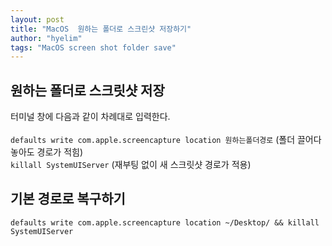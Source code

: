 ```yaml
---
layout: post
title: "MacOS  원하는 폴더로 스크린샷 저장하기"
author: "hyelim"
tags: "MacOS screen shot folder save" 
---
```


## 원하는 폴더로 스크릿샷 저장
터미널 창에 다음과 같이 차례대로 입력한다.<br><br>
`defaults write com.apple.screencapture location 원하는폴더경로` (폴더 끌어다 놓아도 경로가 적힘)<br>
`killall SystemUIServer` (재부팅 없이 새 스크릿샷 경로가 적용)<br>

## 기본 경로로 복구하기
`defaults write com.apple.screencapture location ~/Desktop/ && killall SystemUIServer`
